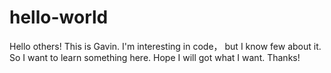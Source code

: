 # hello-world
Hello others!
This is Gavin. I'm interesting in code， but I know few about it.
So I want to learn something here.
Hope I will got what I want.
Thanks!
